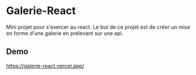 # Galerie-React

Mini projet pour s'exercer au react. Le but de ce projet est de créer un mise en forme d'une galerie en prélevant sur une api.

## Demo

https://galerie-react.vercel.app/
